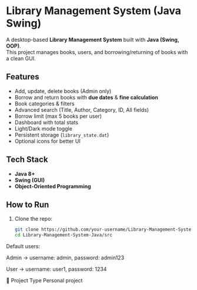 #  Library Management System (Java Swing)

A desktop-based **Library Management System** built with **Java (Swing, OOP)**.  
This project manages books, users, and borrowing/returning of books with a clean GUI.

##  Features
- Add, update, delete books (Admin only)
- Borrow and return books with **due dates** & **fine calculation**
- Book categories & filters
- Advanced search (Title, Author, Category, ID, All fields)
- Borrow limit (max 5 books per user)
- Dashboard with total stats
- Light/Dark mode toggle
- Persistent storage (`library_state.dat`)
- Optional icons for better UI

##  Tech Stack
- **Java 8+**
- **Swing (GUI)**
- **Object-Oriented Programming**

##  How to Run
1. Clone the repo:
   ```bash
   git clone https://github.com/your-username/Library-Management-System-Java.git
   cd Library-Management-System-Java/src


Default users:

Admin → username: admin, password: admin123

User → username: user1, password: 1234


📂 Project Type
Personal project
